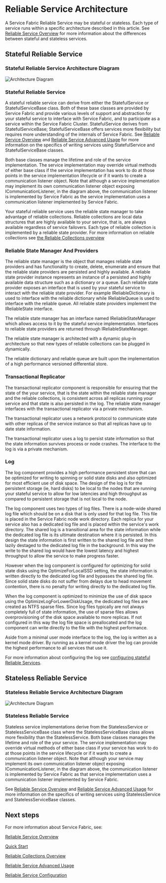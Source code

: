 <properties
   pageTitle="Service Fabric Reliable Service Architecture"
   description="High-level overview of the reliable service architecture"
   services="service-fabric"
   documentationCenter=".net"
   authors="AlanWarwick"
   manager="timlt"
   editor=""/>

<tags
   ms.service="Service-Fabric"
   ms.date="09/03/2015"
   wacn.date=""/>

# Reliable Service Architecture

A Service Fabric Reliable Service may be stateful or stateless. Each type of service runs within a specific architecture described in this article.
See [Reliable Service Overview](/documentation/articles/service-fabric-reliable-services-introduction.md) for more information about the differences between stateful and stateless services.

## Stateful Reliable Service

### Stateful Reliable Service Architecture Diagram
![Architecture Diagram](./media/service-fabric-reliable-services-platform-architecture/reliable-stateful-service-architecture.png)

### Stateful Reliable Service

A stateful reliable service can derive from either the StatefulService or StatefulServiceBase class. Both of these base classes are provided by Service Fabric and
provide various levels of support and abstraction for your stateful service to interface with Service Fabric, and to participate as a service within the Service Fabric Cluster.
StatefulService derives from StatefulServiceBase; StatefulServiceBase offers services more flexibility but requires more understanding of the internals of Service Fabric.
See [Reliable Service Overview](/documentation/articles/service-fabric-reliable-services-introduction) and [Reliable Service Advanced Usage](/documentation/articles/service-fabric-reliable-services-advanced-usage) for more information on the specifics
of writing services using StatefulService and StatefulServiceBase classes.

Both base classes manage the lifetime and role of the service implementation. The service implementation may override virtual methods of either base class if the service implementation has work to do
at those points in the service implementation lifecycle or if it wants to create a communication listener object. Note that although a service implementation
may implement its own communication listener object exposing ICommunicationListener, in the diagram above, the communication listener is
implemented by Service Fabric as the service implementation uses a communication listener implemented by Service Fabric.

Your stateful reliable service uses the reliable state manager to take advantage of reliable collections. Reliable collections are local data structures that are highly available to your service,
that is, are always available regardless of service failovers. Each type of reliable collection is implemented by a reliable state provider.
For more information on reliable collections see [the Reliable Collections overview](/documentation/articles/service-fabric-reliable-services-reliable-collections)

### Reliable State Manager And Providers

The reliable state manager is the object that manages reliable state providers and has functionality to create, delete, enumerate and ensure that the reliable state providers are
persisted and highly available. A reliable state provider instance represents an instance of a persisted and highly available data structure such as a
dictionary or a queue. Each reliable state provider exposes an interface that is used by your stateful service to interact with the reliable state provider. For example
IReliableDictionary is used to interface with the reliable dictionary while IReliableQueue is used to interface with the reliable queue. All reliable state providers implement the
IReliableState interface.

The reliable state manager has an interface named IReliableStateManager which allows access to it by the stateful service implementation. Interfaces to reliable state providers
are returned through IReliableStateManager.  

The reliable state manager is architected with a dynamic plug-in architecture so that new types of reliable collections can be plugged in dynamically.

The reliable dictionary and reliable queue are built upon the implementation of a high performance versioned differential store.

### Transactional Replicator

The transactional replicator component is responsible for ensuring that the state of the your service, that is the state within the reliable state manager and the reliable collections,
is consistent across all replicas running your service and that state is also persisted in the log. The reliable state manager interfaces with the transactional replicator
via a private mechanism.

The transactional replicator uses a network protocol to communicate state with other replicas of the service instance so that all replicas have up to date state information.

The transactional replicator uses a log to persist state information so that the state information survives process or node crashes. The interface to the log is via a private mechanism.

### Log

The log component provides a high performance persistent store that can be optimized for writing to spinning or solid state disks and also optimized for most efficient use of disk space. The design
of the log is for the persistent storage (ie, hard disks)
to be local to the nodes that are running your stateful service to allow for low latencies and high throughput as compared to persistent storage that is not local to the node.

The log component uses two types of log files. There is a node-wide shared log file which should be on a disk that is only used for that log file. This file is placed in the Service Fabric node
work directory. Each replica for your service also has a dedicated log file and is placed within the service's work directory. The shared log is a transitional area for the state information
while the dedicated log file is its ultimate destination where it is persisted. In this design the state information is first written to the shared log file and then lazily destaged to the dedicated log
file in the background. In this way the write to the shared log would have the lowest latency and highest throughput to allow the service to make progress faster.

However when the log component is configured for optimizing for solid state disks using the OptimizeForLocalSSD setting, the state information is written directly to the dedicated
log file and bypasses the shared log file. Since solid state disks do not suffer from delays due to head movement contention, there is no penalty for writing directly to the dedicated log file.

When the log component is optimized to minimize the use of disk space using the OptimizeLogForLowerDiskUsage, the dedicated log files are created as NTFS sparse files.  Since log files typically
are not always completely full of state information, the use of sparse files allows overprovisioning of the disk space available to more replicas. If not configured in this way the log file space
is preallocated and the log component can write directly to the file with the highest performance.

Aside from a minimal user mode interface to the log, the log is written as a kernel mode driver. By running as a kernel mode driver the log can provide the highest performance to all services that
use it.

For more information about configuring the log see [configuring stateful Reliable Services](/documentation/articles/service-fabric-reliable-services-configuration).

## Stateless Reliable Service

### Stateless Reliable Service Architecture Diagram
![Architecture Diagram](./media/service-fabric-reliable-services-platform-architecture/reliable-stateless-service-architecture.png)

### Stateless Reliable Service

Stateless service implementations derive from the StatelessService or StatelessServiceBase class where the StatelessServiceBase class allows more flexibility than the StatelessService.
Both base classes manages the lifetime and role of the your service. The service implementation may override virtual methods of either base class if your service has work to do
at those points in the service lifecycle or if it wants to create a communication listener object. Note that although your service may implement its own communication
listener object exposing ICommunicationListener, in the diagram above, the communication listener is implemented by Service Fabric as that service implementation uses a
communication listener implemented by Service Fabric.

See [Reliable Service Overview](/documentation/articles/service-fabric-reliable-services-introduction) and [Reliable Service Advanced Usage](/documentation/articles/service-fabric-reliable-services-advanced-usage) for more information on the specifics
of writing services using StatelessService and StatelessServiceBase classes.

<!--Every topic should have next steps and links to the next logical set of content to keep the customer engaged-->
## Next steps

For more information about Service Fabric, see:

[Reliable Service Overview](/documentation/articles/service-fabric-reliable-services-introduction)

[Quick Start](/documentation/articles/service-fabric-reliable-services-quick-start)

[Reliable Collections Overview](/documentation/articles/service-fabric-reliable-services-reliable-collections)

[Reliable Service Advanced Usage](/documentation/articles/service-fabric-reliable-services-advanced-usage)

[Reliable Service Configuration](/documentation/articles/service-fabric-reliable-services-configuration)  
 